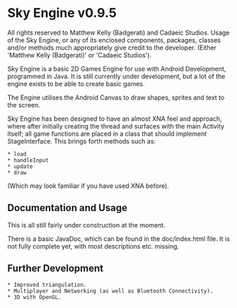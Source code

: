 Sky Engine v0.9.5
=================

All rights reserved to Matthew Kelly (Badgerati) and Cadaeic Studios. Usage of the Sky Engine, or any of its enclosed
components, packages, classes and/or methods much appropriately give credit to the developer. (Either
'Matthew Kelly (Badgerati)' or 'Cadaeic Studios').

Sky Engine is a basic 2D Games Engine for use with Android Development, programmed in Java. It is still
currently under development, but a lot of the engine exists to be able to create basic games.

The Engine utilises the Android Canvas to draw shapes, sprites and text to the screen.

Sky Engine has been designed to have an almost XNA feel and approach, where after initially
creating the thread and surfaces with the main Activity itself; all game functions are
placed in a class that should implement StageInterface. This brings forth methods such as:

	* load
	* handleInput
	* update
	* draw
	
(Which may look familiar if you have used XNA before).




Documentation and Usage
-----------------------

This is all still fairly under construction at the moment.

There is a basic JavaDoc, which can be found in the doc/index.html file. It is not fully complete
yet, with most descriptions etc. missing.




Further Development
-------------------

	* Improved triangulation.
	* Multiplayer and Networking (as well as Bluetooth Connectivity).
	* 3D with OpenGL.